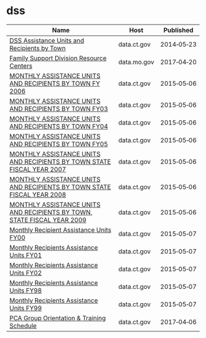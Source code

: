# dss

Name | Host | Published
---- | ---- | ---------
[DSS Assistance Units and Recipients by Town](../datasets/3tvg-dry3.md) | data.ct.gov | 2014&#x2011;05&#x2011;23
[Family Support Division Resource Centers](../datasets/dsx5-5mwh.md) | data.mo.gov | 2017&#x2011;04&#x2011;20
[MONTHLY ASSISTANCE UNITS AND RECIPIENTS BY TOWN FY 2006](../datasets/73sy-vvz7.md) | data.ct.gov | 2015&#x2011;05&#x2011;06
[MONTHLY ASSISTANCE UNITS AND RECIPIENTS BY TOWN FY03](../datasets/d2gy-qyu3.md) | data.ct.gov | 2015&#x2011;05&#x2011;06
[MONTHLY ASSISTANCE UNITS AND RECIPIENTS BY TOWN FY04](../datasets/g9s8-wdcq.md) | data.ct.gov | 2015&#x2011;05&#x2011;06
[MONTHLY ASSISTANCE UNITS AND RECIPIENTS BY TOWN FY05](../datasets/ffti-3zst.md) | data.ct.gov | 2015&#x2011;05&#x2011;06
[MONTHLY ASSISTANCE UNITS AND RECIPIENTS BY TOWN STATE FISCAL YEAR 2007](../datasets/yf8e-3hwz.md) | data.ct.gov | 2015&#x2011;05&#x2011;06
[MONTHLY ASSISTANCE UNITS AND RECIPIENTS BY TOWN STATE FISCAL YEAR 2008](../datasets/c9fg-6zhq.md) | data.ct.gov | 2015&#x2011;05&#x2011;06
[MONTHLY ASSISTANCE UNITS AND RECIPIENTS BY TOWN, STATE FISCAL YEAR 2009](../datasets/9r6j-9p8n.md) | data.ct.gov | 2015&#x2011;05&#x2011;06
[Monthly Recipient Assistance Units FY00](../datasets/bkzu-kfvt.md) | data.ct.gov | 2015&#x2011;05&#x2011;07
[Monthly Recipients Assistance Units FY01](../datasets/6eai-w4xp.md) | data.ct.gov | 2015&#x2011;05&#x2011;07
[Monthly Recipients Assistance Units FY02](../datasets/8kmg-4n6q.md) | data.ct.gov | 2015&#x2011;05&#x2011;07
[Monthly Recipients Assistance Units FY98](../datasets/37dh-r83m.md) | data.ct.gov | 2015&#x2011;05&#x2011;07
[Monthly Recipients Assistance Units FY99](../datasets/tewy-5stv.md) | data.ct.gov | 2015&#x2011;05&#x2011;07
[PCA Group Orientation & Training Schedule](../datasets/c28j-48tg.md) | data.ct.gov | 2017&#x2011;04&#x2011;06

